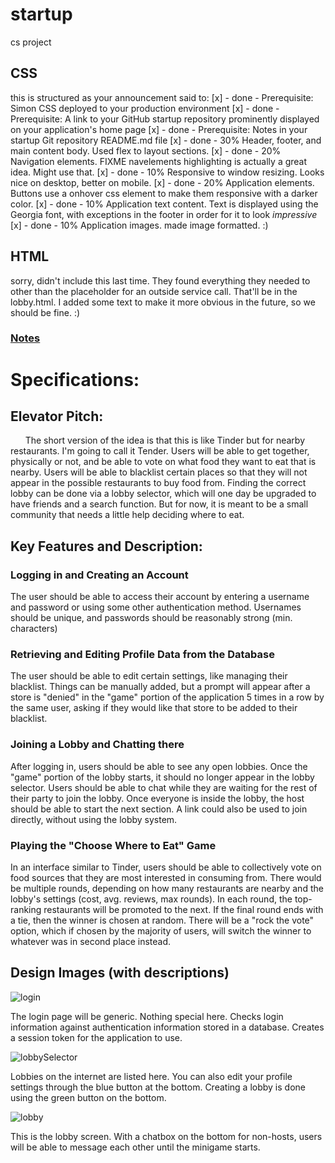 # startup
 cs project
## CSS
this is structured as your announcement said to:
[x] - done - Prerequisite: Simon CSS deployed to your production environment
[x] - done - Prerequisite: A link to your GitHub startup repository prominently displayed on your application's home page
[x] - done - Prerequisite: Notes in your startup Git repository README.md file
[x] - done - 30% Header, footer, and main content body. Used flex to layout sections.
[x] - done - 20% Navigation elements. FIXME navelements highlighting is actually a great idea. Might use that.
[x] - done - 10% Responsive to window resizing. Looks nice on desktop, better on mobile.
[x] - done - 20% Application elements. Buttons use a onhover css element to make them responsive with a darker color.
[x] - done - 10% Application text content. Text is displayed using the Georgia font, with exceptions in the footer in order for it to look *impressive*
[x] - done - 10% Application images. made image formatted. :)





## HTML
sorry, didn't include this last time. They found everything they needed to other than the placeholder for an outside service call. That'll be in the lobby.html. I added some text to make it more obvious in the future, so we should be fine. :)


### [Notes](notes.md)
# Specifications:
## Elevator Pitch: 
&nbsp;&nbsp;&nbsp;&nbsp;&nbsp; The short version of the idea is that this is like Tinder but for nearby restaurants. I'm going to call it Tender. Users will be able to get together, physically or not, and be able to vote on what food they want to eat that is nearby. Users will be able to blacklist certain places so that they will not appear in the possible restaurants to buy food from. Finding the correct lobby can be done via a lobby selector, which will one day be upgraded to have friends and a search function. But for now, it is meant to be a small community that needs a little help deciding where to eat.
## Key Features and Description:
### Logging in and Creating an Account
The user should be able to access their account by entering a username and password or using some other authentication method. Usernames should be unique, and passwords should be reasonably strong (min. characters)
### Retrieving and Editing Profile Data from the Database
The user should be able to edit certain settings, like managing their blacklist. Things can be manually added, but a prompt will appear after a store is "denied" in the "game" portion of the application 5 times in a row by the same user, asking if they would like that store to be added to their blacklist. 
### Joining a Lobby and Chatting there
After logging in, users should be able to see any open lobbies. Once the "game" portion of the lobby starts, it should no longer appear in the lobby selector. Users should be able to chat while they are waiting for the rest of their party to join the lobby. Once everyone is inside the lobby, the host should be able to start the next section. A link could also be used to join directly, without using the lobby system.
### Playing the "Choose Where to Eat" Game
In an interface similar to Tinder, users should be able to collectively vote on food sources that they are most interested in consuming from. There would be multiple rounds, depending on how many restaurants are nearby and the lobby's settings (cost, avg. reviews, max rounds). In each round, the top-ranking restaurants will be promoted to the next. If the final round ends with a tie, then the winner is chosen at random. There will be a "rock the vote" option, which if chosen by the majority of users, will switch the winner to whatever was in second place instead.
## Design Images (with descriptions)
![login](loginpage.png)

The login page will be generic. Nothing special here. Checks login information against authentication information stored in a database. Creates a session token for the application to use.

![lobbySelector](lobbySelectionPage.png)

Lobbies on the internet are listed here. You can also edit your profile settings through the blue button at the bottom. Creating a lobby is done using the green button on the bottom.

![lobby](lobby.png)

This is the lobby screen. With a chatbox on the bottom for non-hosts, users will be able to message each other until the minigame starts.

